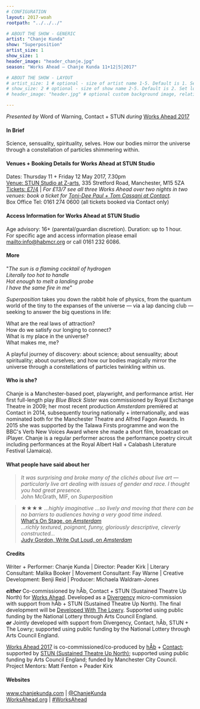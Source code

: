 ```yaml
---
# CONFIGURATION
layout: 2017-woah
rootpath: "../../../"

# ABOUT THE SHOW - GENERIC
artist: "Chanje Kunda"
show: "Superposition"
artist_size: 1
show_size: 1
header_image: "header_chanje.jpg"
season: "Works Ahead — Chanje Kunda 11+12|5|2017"

# ABOUT THE SHOW - LAYOUT
# artist_size: 1 # optional - size of artist name 1-5. Default is 1. Set longer names to lower values
# show_size: 2 # optional - size of show name 2-5. Default is 2. Set longer names to lower values
# header_image: "header.jpg" # optional custom background image, relative to current page

---
```

*Presented by* Word of Warning, Contact + STUN *during* [Works Ahead 2017](/current/2017-worksahead)      
         
#### In Brief                      
Science, sensuality, spirituality, selves. How our bodies mirror the universe through a constellation of particles shimmering within.           
           
#### Venues + Booking Details for Works Ahead at STUN Studio        
Dates: Thursday 11 + Friday 12 May 2017, 7.30pm          
<a href="" target="_blank">Venue: STUN Studio at Z-arts</a>, 335 Stretford Road, Manchester, M15 5ZA         
<a href="http://contactmcr.com/whats-on/72292-works-ahead-at-stun-studio/booking" target="_blank">Tickets: £7/4</a> | *For £13/7 see all three Works Ahead over two nights in two venues: book a ticket for <a href="http://contactmcr.com/whats-on/72092-works-ahead-at-contact/booking" target="_blank">Toni-Dee Paul + Tom Cassani at Contact</a>.*          
Box Office Tel: 0161 274 0600 (all tickets booked via Contact only)        
        
#### Access Information for Works Ahead at STUN Studio           
Age advisory: 16+ (parental/guardian discretion). Duration: up to 1 hour.<br>For specific age and access information please email <mailto:info@habmcr.org> or call 0161 232 6086.        
        
#### More              
"*The sun is a flaming cocktail of hydrogen<br>Literally too hot to handle<br>Hot enough to melt a landing probe<br>I have the same fire in me*"         
          
*Superposition* takes you down the rabbit hole of physics, from the quantum world of the tiny to the expanses of the universe — via a lap dancing club — seeking to answer the big questions in life:          
           
What are the real laws of attraction?<br>How do we satisfy our longing to connect?<br>What is my place in the universe?<br>What makes me, me?                
           
A playful journey of discovery: about science; about sensuality; about spirituality; about ourselves; and how our bodies magically mirror the universe through a constellations of particles twinkling within us.            
          
#### Who is she?             
Chanje is a Manchester-based poet, playwright, and performance artist. Her first full-length play *Blue Black Sister* was commissioned by Royal Exchange Theatre in 2009; her most recent production *Amsterdam* premièred at Contact in 2014, subsequently touring nationally + internationally, and was nominated both for the Manchester Theatre and Alfred Fagon Awards. In 2015 she was supported by the Talawa Firsts programme and won the BBC's Verb New Voices Award where she made a short film, broadcast on iPlayer. Chanje is a regular performer across the performance poetry circuit including performances at the Royal Albert Hall + Calabash Literature Festival (Jamaica).              
          
#### What people have said about her               
>*It was surprising and broke many of the clichés about live art — particularly live art dealing with issues of gender and race. I thought you had great presence.*<br>John McGrath, MIF, on *Superposition*              
             
>★★★★ *…highly imaginative …so lively and moving that there can be no barriers to audiences having a very good time indeed.*<br><a href="http://www.whatsonstage.com/manchester-theatre/reviews/amsterdam-contact-manchester_35979.html" target="_blank">What's On Stage, on *Amsterdam*</a>        
>*…richly textured, poignant, funny, gloriously descriptive, cleverly constructed…*<br><a href="http://www.writeoutloud.net/public/blogentry.php?blogentryid=44624" target="_blank">Judy Gordon, Write Out Loud, on *Amsterdam*</a>
           
#### Credits     
Writer + Performer: Chanje Kunda | Director: Peader Kirk | Literary Consultant: Malika Booker | Movement Consultant: Fay Warne | Creative Development: Benji Reid | Producer: Michaela Waldram-Jones          
               
***either*** Co-commissioned by hÅb, Contact + STUN (Sustained Theatre Up North) for [Works Ahead](/hab/worksahead). Developed as a [Divergency](/archive/2016-divergency) micro-commission with support from hÅb + STUN (Sustained Theatre Up North). The final development will be <a href="http://www.thelowry.com/artists-partners/artist-development-programme/developed-with" target="_blank">Developed With The Lowry</a>. Supported using public funding by the National Lottery through Arts Council England.             
***or*** Jointly developed with support from Divergency, Contact, hÅb, STUN + The Lowry; supported using public funding by the National Lottery through Arts Council England.           
         
[Works Ahead 2017](/current/2017-worksahead) is co-commissioned/co-produced by [hÅb](/hab) + <a href="http://contactmcr.com" target="_blank">Contact</a>; supported by <a href="http://stunlive.com" target="_blank">STUN (Sustained Theatre Up North)</a>; supported using public funding by Arts Council England; funded by Manchester City Council.<br>Project Mentors: Matt Fenton + Peader Kirk        
        
#### Websites         
<a href="http://www.chanjekunda.com" target="_blank">www.chanjekunda.com</a> | <a href="http://twitter.com/ChanjeKunda" target="_blank">@ChanjeKunda</a><br><a href="http://worksahead.org" target="_blank">WorksAhead.org</a> | <a href="http://twitter.com/hashtag/WorksAhead" target="_blank">#WorksAhead</a>
